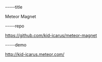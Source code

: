 -----title

Meteor Magnet

-----repo

https://github.com/kid-icarus/meteor-magnet

-----demo

http://kid-icarus.meteor.com/
